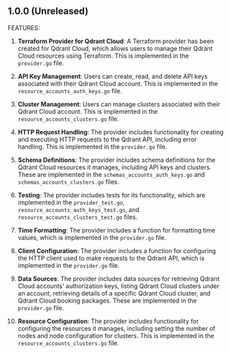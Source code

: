## 1.0.0 (Unreleased)

FEATURES:
1. **Terraform Provider for Qdrant Cloud**: A Terraform provider has been created for Qdrant Cloud, which allows users to manage their Qdrant Cloud resources using Terraform. This is implemented in the `provider.go` file.

2. **API Key Management**: Users can create, read, and delete API keys associated with their Qdrant Cloud account. This is implemented in the `resource_accounts_auth_keys.go` file.

3. **Cluster Management**: Users can manage clusters associated with their Qdrant Cloud account. This is implemented in the `resource_accounts_clusters.go` file.

4. **HTTP Request Handling**: The provider includes functionality for creating and executing HTTP requests to the Qdrant API, including error handling. This is implemented in the `provider.go` file.

5. **Schema Definitions**: The provider includes schema definitions for the Qdrant Cloud resources it manages, including API keys and clusters. These are implemented in the `schemas_accounts_auth_keys.go` and `schemas_accounts_clusters.go` files.

6. **Testing**: The provider includes tests for its functionality, which are implemented in the `provider_test.go`, `resource_accounts_auth_keys_test.go`, and `resource_accounts_clusters_test.go` files.

7. **Time Formatting**: The provider includes a function for formatting time values, which is implemented in the `provider.go` file.

8. **Client Configuration**: The provider includes a function for configuring the HTTP client used to make requests to the Qdrant API, which is implemented in the `provider.go` file.

9. **Data Sources**: The provider includes data sources for retrieving Qdrant Cloud accounts' authorization keys, listing Qdrant Cloud clusters under an account, retrieving details of a specific Qdrant Cloud cluster, and Qdrant Cloud booking packages. These are implemented in the `provider.go` file.

10. **Resource Configuration**: The provider includes functionality for configuring the resources it manages, including setting the number of nodes and node configuration for clusters. This is implemented in the `resource_accounts_clusters.go` file.